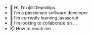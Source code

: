 - 👋 Hi, I’m @littlephillips
- 👀 I’m a passionate software developer
- 🌱 I’m currently learning javascript
- 💞️ I’m looking to collaborate on ...
- 📫 How to reach me ...

<!---
littlephillips/littlephillips is a ✨ special ✨ repository because its `README.md` (this file) appears on your GitHub profile.
You can click the Preview link to take a look at your changes.
--->
